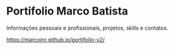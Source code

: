 # Portifolio Marco Batista

Informações pessoais e profissionais, projetos, skills e contatos.

https://marcojnr.github.io/portifolio-v2/
